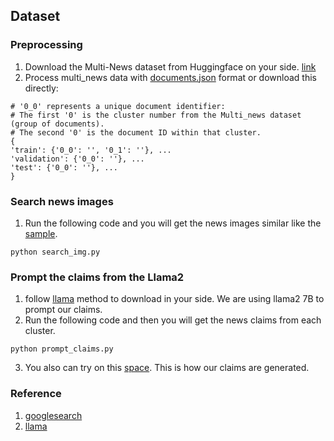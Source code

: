 ## Dataset  

### Preprocessing  

1. Download the Multi-News dataset from Huggingface on your side. [link](https://huggingface.co/datasets/alexfabbri/multi_news)
2. Process multi_news data with [documents.json](https://drive.google.com/file/d/1dE_0UmfDH5XggrLWD6xRK09BWIXjRTmc/view?usp=sharing) format or download this directly:

```
# '0_0' represents a unique document identifier:  
# The first '0' is the cluster number from the Multi_news dataset (group of documents).  
# The second '0' is the document ID within that cluster.  
{
'train': {'0_0': '', '0_1': ''}, ...
'validation': {'0_0': ''}, ...
'test': {'0_0': ''}, ...
}
```

### Search news images  

1. Run the following code and you will get the news images similar like the [sample](https://github.com/tingchihc/metasumperceiver/tree/main/dataset/sample).  
```
python search_img.py  
```

### Prompt the claims from the Llama2  

1. follow [llama](https://github.com/meta-llama/llama) method to download in your side. We are using llama2 7B to prompt our claims.
2. Run the following code and then you will get the news claims from each cluster.
```
python prompt_claims.py
```
3. You also can try on this [space](https://huggingface.co/spaces/huggingface-projects/llama-2-7b-chat). This is how our claims are generated.  

### Reference  

1. [googlesearch](https://github.com/Nv7-GitHub/googlesearch)  
2. [llama](https://github.com/meta-llama/llama)  
